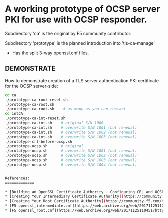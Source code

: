 A working prototype of OCSP server PKI 
for use with OCSP responder.
==============================

Subdirectory 'ca' is the original by F5 community contributor.

Subdirectory 'prototype' is the planned introduction into 'tls-ca-manage'

   - Has the split 3-way openssl.cnf files.


DEMONSTRATE
------------
How to demonstrate creation of a TLS server authentication PKI 
certificate for the OCSP server-side:


```bash
cd ca
./prototype-ca-root-reset.sh
./prototype-ca-root.sh
./prototype-ca-root.sh    # as many as you can restart
cd intCA
./prototype-ca-int-reset.sh
./prototype-ca-int.sh    # original S/N 1000
./prototype-ca-int.sh    # overwrite S/N 1001 (not renewal)
./prototype-ca-int.sh    # overwrite S/N 1002 (not renewal)
./prototype-ca-int.sh    # overwrite S/N 1003 (not renewal)
./prototype-crl-before-ocsp.sh
./prototype-ocsp.sh      # original
./prototype-ocsp.sh      # overwrite S/N 1001 (not renewal)
./prototype-ocsp.sh      # overwrite S/N 1002 (not renewal)
./prototype-ocsp.sh      # overwrite S/N 1003 (not renewal)
./prototype-ocsp.sh      # overwrite S/N 1004 (not renewal)


References:
=============

* [Building an OpenSSL Certificate Authority - Configuring CRL and OCSP](https://community.f5.com/t5/technical-articles/building-an-openssl-certificate-authority-configuring-crl-and/ta-p/279492)
* [Creating Your Intermediary Certificate Authority](https://community.f5.com/t5/technical-articles/building-an-openssl-certificate-authority-creating-your/ta-p/279497)
* [Creating Your Root Certificate Authority](https://community.f5.com/t5/technical-articles/building-an-openssl-certificate-authority-configuring-crl-and/ta-p/279492)
* [F5 openssl_intermediate.cnf](https://web.archive.org/web/20171125110858/https://gist.github.com/Chaseabbott/b9c6ff52ba2fcbc68e1d7ce75afc3482)
* [F5 openssl_root.cnf](https://web.archive.org/web/20171125110451/https://gist.github.com/Chaseabbott/c8c913ce848829f9906fa5e45cea1e10)
